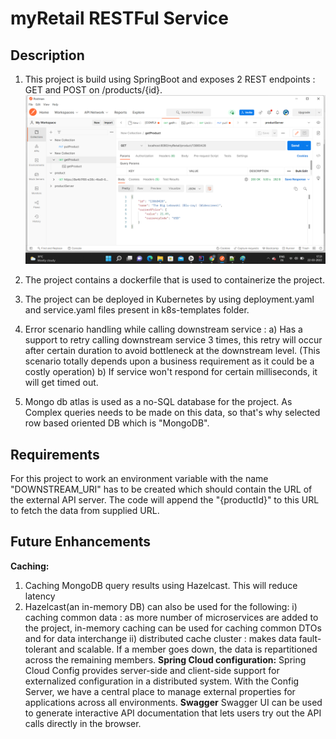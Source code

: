 # myRetail RESTFul Service


## Description
1. This project is build using SpringBoot and exposes 2 REST endpoints : GET and POST on /products/{id}.
   ![img.png](img.png)
    
2. The project contains a dockerfile that is used to containerize the project. 
3. The project can be deployed in Kubernetes by using deployment.yaml and service.yaml 
files present in k8s-templates folder.
4. Error scenario handling while calling downstream service : 
     a) Has a support to retry calling downstream service 3 times, 
        this retry will occur after certain duration to avoid bottleneck at the downstream level.
        (This scenario totally depends upon a business requirement as it could be a costly operation)
     b) If service won't respond for certain milliseconds, it will get timed out.
   
5. Mongo db atlas is used as a no-SQL database for the project. 
    As Complex queries needs to be made on this data, so that's why selected row based oriented DB which is "MongoDB".
   
   
## Requirements
For this project to work an environment variable with the name "DOWNSTREAM_URI" has to be created which should
contain the URL of the external API server. The code will append the "{productId}" to this URL
to fetch the data from supplied URL.



## Future Enhancements
**Caching:**
1. Caching MongoDB query results using Hazelcast. This will reduce latency
2. Hazelcast(an in-memory DB) can also be used for the following:
       i) caching common data : as more number of microservices are added to the project, in-memory caching 
         can be used for caching common DTOs and for data interchange
      ii) distributed cache cluster : makes data fault-tolerant and scalable.
          If a member goes down, the data is repartitioned across the remaining members.
**Spring Cloud configuration:**
   Spring Cloud Config provides server-side and client-side support for externalized configuration in a 
   distributed system. With the Config Server, we have a central place to manage external properties 
   for applications across all environments.
**Swagger**
   Swagger UI can be used to generate interactive API documentation that lets users try out the API calls 
   directly in the browser. 


